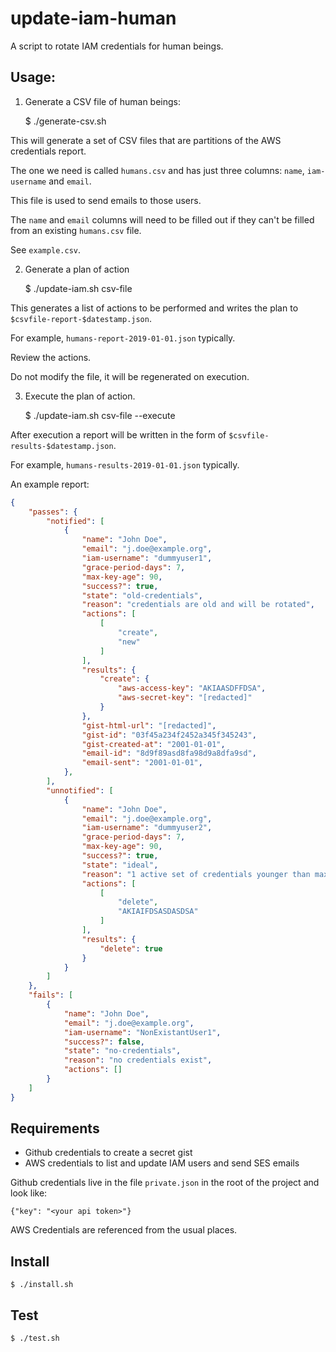 # update-iam-human

A script to rotate IAM credentials for human beings.

## Usage:

1. Generate a CSV file of human beings:

    $ ./generate-csv.sh

This will generate a set of CSV files that are partitions of the AWS credentials report.

The one we need is called `humans.csv` and has just three columns: `name`, `iam-username` and `email`. 

This file is used to send emails to those users. 

The `name` and `email` columns will need to be filled out if they can't be filled from an existing `humans.csv` file.

See `example.csv`.

2. Generate a plan of action

    $ ./update-iam.sh csv-file

This generates a list of actions to be performed and writes the plan to `$csvfile-report-$datestamp.json`.

For example, `humans-report-2019-01-01.json` typically.

Review the actions.

Do not modify the file, it will be regenerated on execution.

3. Execute the plan of action.

    $ ./update-iam.sh csv-file --execute

After execution a report will be written in the form of `$csvfile-results-$datestamp.json`.

For example, `humans-results-2019-01-01.json` typically.

An example report:

```json
{
    "passes": {
        "notified": [
            {
                "name": "John Doe",
                "email": "j.doe@example.org",
                "iam-username": "dummyuser1",
                "grace-period-days": 7,
                "max-key-age": 90,
                "success?": true,
                "state": "old-credentials",
                "reason": "credentials are old and will be rotated",
                "actions": [
                    [
                        "create",
                        "new"
                    ]
                ],
                "results": {
                    "create": {
                        "aws-access-key": "AKIAASDFFDSA",
                        "aws-secret-key": "[redacted]"
                    }
                },
                "gist-html-url": "[redacted]",
                "gist-id": "03f45a234f2452a345f345243",
                "gist-created-at": "2001-01-01",
                "email-id": "8d9f89asd8fa98d9a8dfa9sd",
                "email-sent": "2001-01-01",
            },
        ],
        "unnotified": [
            {
                "name": "John Doe",
                "email": "j.doe@example.org",
                "iam-username": "dummyuser2",
                "grace-period-days": 7,
                "max-key-age": 90,
                "success?": true,
                "state": "ideal",
                "reason": "1 active set of credentials younger than max age of credentials",
                "actions": [
                    [
                        "delete",
                        "AKIAIFDSASDASDSA"
                    ]
                ],
                "results": {
                    "delete": true
                }
            }
        ]
    },
    "fails": [
        {
            "name": "John Doe",
            "email": "j.doe@example.org",
            "iam-username": "NonExistantUser1",
            "success?": false,
            "state": "no-credentials",
            "reason": "no credentials exist",
            "actions": []
        }
    ]
}
```

## Requirements

* Github credentials to create a secret gist
* AWS credentials to list and update IAM users and send SES emails

Github credentials live in the file `private.json` in the root of the project and look like:

    {"key": "<your api token>"}

AWS Credentials are referenced from the usual places.

## Install

    $ ./install.sh
    
## Test

    $ ./test.sh
